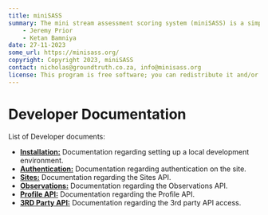 ```yaml
---
title: miniSASS
summary: The mini stream assessment scoring system (miniSASS) is a simple and accessible citizen science tool for monitoring the water quality and health of stream and river systems. You collect a sample of aquatic macroinvertebrates (small, but large enough to see animals with no internal skeletons) from a site in a stream or river. The community of these aquatic macroinvertebrates present then tells you about the water quality and health of the stream or river based on the concept that different groups of aquatic macroinvertebrates have different tolerances and sensitivities to disturbance and pollution.
    - Jeremy Prior
    - Ketan Bamniya
date: 27-11-2023
some_url: https://minisass.org/
copyright: Copyright 2023, miniSASS
contact: nicholas@groundtruth.co.za, info@minisass.org
license: This program is free software; you can redistribute it and/or modify it under the terms of the GNU Affero General Public License as published by the Free Software Foundation; either version 3 of the License, or (at your option) any later version.
---
```


# Developer Documentation

List of Developer documents:

- **[Installation:](./install.md)** Documentation regarding setting up a local development environment.
- **[Authentication:](./authentication.md)** Documentation regarding authentication on the site.
- **[Sites:](./sites.md)** Documentation regarding the Sites API.
- **[Observations:](./observations.md)** Documentation regarding the Observations API.
- **[Profile API:](./profile.md)** Documentation regarding the Profile API.
- **[3RD Party API:](./3rd-party-api-access.md)** Documentation regarding the 3rd party API access.